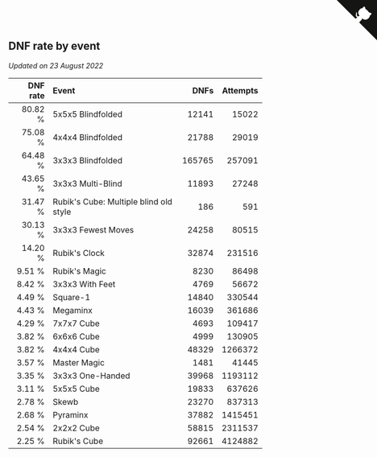 ## DNF rate by event

*Updated on 23 August 2022*

| DNF rate | Event | DNFs | Attempts |
| ---: | :--- | ---: | ---: |
| 80.82 % | 5x5x5 Blindfolded | 12141 | 15022 |
| 75.08 % | 4x4x4 Blindfolded | 21788 | 29019 |
| 64.48 % | 3x3x3 Blindfolded | 165765 | 257091 |
| 43.65 % | 3x3x3 Multi-Blind | 11893 | 27248 |
| 31.47 % | Rubik's Cube: Multiple blind old style | 186 | 591 |
| 30.13 % | 3x3x3 Fewest Moves | 24258 | 80515 |
| 14.20 % | Rubik's Clock | 32874 | 231516 |
| 9.51 % | Rubik's Magic | 8230 | 86498 |
| 8.42 % | 3x3x3 With Feet | 4769 | 56672 |
| 4.49 % | Square-1 | 14840 | 330544 |
| 4.43 % | Megaminx | 16039 | 361686 |
| 4.29 % | 7x7x7 Cube | 4693 | 109417 |
| 3.82 % | 6x6x6 Cube | 4999 | 130905 |
| 3.82 % | 4x4x4 Cube | 48329 | 1266372 |
| 3.57 % | Master Magic | 1481 | 41445 |
| 3.35 % | 3x3x3 One-Handed | 39968 | 1193112 |
| 3.11 % | 5x5x5 Cube | 19833 | 637626 |
| 2.78 % | Skewb | 23270 | 837313 |
| 2.68 % | Pyraminx | 37882 | 1415451 |
| 2.54 % | 2x2x2 Cube | 58815 | 2311537 |
| 2.25 % | Rubik's Cube | 92661 | 4124882 |


<a href="https://github.com/jonatanklosko/wca_statistics" class="github-corner" aria-label="View source on Github"><svg width="80" height="80" viewBox="0 0 250 250" style="fill:#151513; color:#fff; position: absolute; top: 0; border: 0; right: 0;" aria-hidden="true"><path d="M0,0 L115,115 L130,115 L142,142 L250,250 L250,0 Z"></path><path d="M128.3,109.0 C113.8,99.7 119.0,89.6 119.0,89.6 C122.0,82.7 120.5,78.6 120.5,78.6 C119.2,72.0 123.4,76.3 123.4,76.3 C127.3,80.9 125.5,87.3 125.5,87.3 C122.9,97.6 130.6,101.9 134.4,103.2" fill="currentColor" style="transform-origin: 130px 106px;" class="octo-arm"></path><path d="M115.0,115.0 C114.9,115.1 118.7,116.5 119.8,115.4 L133.7,101.6 C136.9,99.2 139.9,98.4 142.2,98.6 C133.8,88.0 127.5,74.4 143.8,58.0 C148.5,53.4 154.0,51.2 159.7,51.0 C160.3,49.4 163.2,43.6 171.4,40.1 C171.4,40.1 176.1,42.5 178.8,56.2 C183.1,58.6 187.2,61.8 190.9,65.4 C194.5,69.0 197.7,73.2 200.1,77.6 C213.8,80.2 216.3,84.9 216.3,84.9 C212.7,93.1 206.9,96.0 205.4,96.6 C205.1,102.4 203.0,107.8 198.3,112.5 C181.9,128.9 168.3,122.5 157.7,114.1 C157.9,116.9 156.7,120.9 152.7,124.9 L141.0,136.5 C139.8,137.7 141.6,141.9 141.8,141.8 Z" fill="currentColor" class="octo-body"></path></svg></a><style>.github-corner:hover .octo-arm{animation:octocat-wave 560ms ease-in-out}@keyframes octocat-wave{0%,100%{transform:rotate(0)}20%,60%{transform:rotate(-25deg)}40%,80%{transform:rotate(10deg)}}@media (max-width:500px){.github-corner:hover .octo-arm{animation:none}.github-corner .octo-arm{animation:octocat-wave 560ms ease-in-out}}</style>
